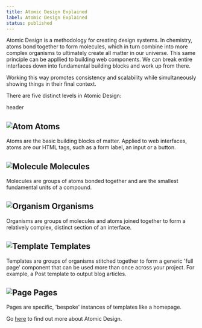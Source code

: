 ```yaml
---
title: Atomic Design Explained
label: Atomic Design Explained
status: published
---
```


Atomic Design is a methodology for creating design systems. In chemistry, atoms bond together to form molecules, which in turn combine into more complex organisms to ultimately create all matter in our universe. This same principle can be appllied to building web components. We can break entire interfaces down into fundamental building blocks and work up from there.

Working this way promotes consistency and scalability while simultaneously showing things in their final context.

There are five distinct levels in Atomic Design:

<div class="grid grid-space"><p>header</p></div>

## ![Atom](../assets/img/icon-atoms.svg "Atom") Atoms

Atoms are the basic building blocks of matter. Applied to web interfaces, atoms are our HTML tags, such as a form label, an input or a button.

## ![Molecule](../assets/img/icon-molecules.svg "Molecule") Molecules

Molecules are groups of atoms bonded together and are the smallest fundamental units of a compound.

## ![Organism](../assets/img/icon-organisms.svg "Organism") Organisms

Organisms are groups of molecules and atoms joined together to form a relatively complex, distinct section of an interface.

## ![Template](../assets/img/icon-templates.svg "Template") Templates

Templates are groups of organisms stitched together to form a generic 'full page' component that can be used more than once across your project. For example, a Post template to output blog articles.

## ![Page](../assets/img/icon-pages.svg "Page") Pages

Pages are specific, 'bespoke' instances of templates like a homepage.

Go [here](http://bradfrost.com/blog/post/atomic-web-design/) to find out more about Atomic Design.
